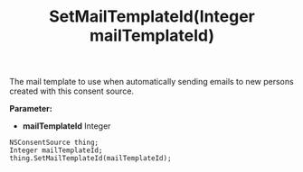 ﻿---
uid: crmscript_ref_NSConsentSource_SetMailTemplateId
title: SetMailTemplateId(Integer mailTemplateId)
intellisense: NSConsentSource.SetMailTemplateId
keywords: NSConsentSource, GetMailTemplateId
so.topic: reference
---

The mail template to use when automatically sending emails to new persons created with this consent source.

**Parameter:** 
 - **mailTemplateId** Integer

```crmscript
NSConsentSource thing;
Integer mailTemplateId;
thing.SetMailTemplateId(mailTemplateId);
```

